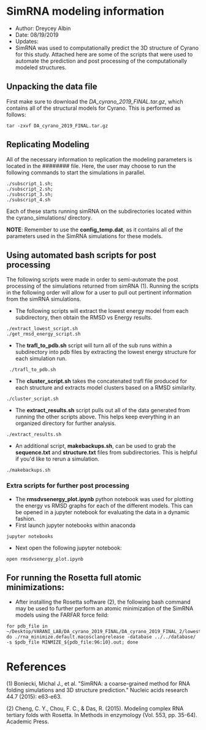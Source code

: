 # SimRNA modeling information
* Author: Dreycey Albin
* Date: 08/19/2019
* Updates: 
* SimRNA was used to computationally predict the 3D structure of Cyrano for this study. Attached here are some of the scripts that were used to automate the prediction and post processing of the computationally modeled structures. 

## Unpacking the data file
First make sure to download the *DA_cyrano_2019_FINAL.tar.gz*, which contains all of the structural models for Cyrano. This is performed as follows: 
```
tar -zxvf DA_cyrano_2019_FINAL.tar.gz
```

## Replicating Modeling
All of the necessary information to replication the modeling parameters is located in the ######## file. Here, the user may choose to run the following commands to start the simulations in parallel. 

```
./subscript_1.sh;
./subscript_2.sh;
./subscript_3.sh;
./subscript_4.sh
```

Each of these starts running simRNA on the subdirectories located within the cyrano_simulations/ directory. 

**NOTE**: Remember to use the **config_temp.dat**, as it contains all of the parameters used in the SimRNA simulations for these models. 

## Using automated bash scripts for post processing
The following scripts were made in order to semi-automate the post processing of the simulations returned from simRNA (1). Running the scripts in the following order will allow for a user to pull out pertinent information from the simRNA simulations. 

* The following scripts will extract the lowest energy model from each subdirectory, then obtain the RMSD vs Energy results. 
```
./extract_lowest_script.sh
./get_rmsd_energy_script.sh
```
* The **trafl_to_pdb.sh** script will turn all of the sub runs within a subdirectory into pdb files by extracting the lowest energy structure for each simulation run. 
```
 ./trafl_to_pdb.sh
 ```
 * The **cluster_script.sh** takes the concatenated trafl file produced for each structure and extracts model clusters based on a RMSD similarity. 
 ```
 ./cluster_script.sh
 ```
 * The **extract_results.sh** script pulls out all of the data generated from running the other scripts above. This helps keep everything in an organized directory for further analysis. 
 ```
./extract_results.sh 
```
* An additional script, **makebackups.sh**, can be used to grab the **sequence.txt** and **structure.txt** files from subdirectories. This is helpful if you'd like to rerun a simulation. 
```
./makebackups.sh
```
### Extra scripts for further post processing
* The **rmsdvsenergy_plot.ipynb** python notebook was used for plotting the energy vs RMSD graphs for each of the different models. This can be opened in a jupyter notebook for evaluating the data in a dynamic fashion. 
* First launch jupyter notebooks within anaconda
```
jupyter notebooks
```
* Next open the following jupyter notebook:
```
open rmsdvsenergy_plot.ipynb
```

## For running the Rosetta full atomic minimizations:
* After installing the Rosetta software (2), the following bash command may be used to further perform an atomic minimization of the SimRNA models using the FARFAR force feild:

```
for pdb_file in ~/Desktop/VARANI_LAB/DA_cyrano_2019_FINAL/DA_cyrano_2019_FINAL_2/lowest_energy_models/*; do ./rna_minimize.default.macosclangrelease -database ../../database/ -s $pdb_file MINMIZE_${pdb_file:96:10}.out; done

```
# References 
(1) Boniecki, Michal J., et al. "SimRNA: a coarse-grained method for RNA folding simulations and 3D structure prediction." Nucleic acids research 44.7 (2015): e63-e63.

(2) Cheng, C. Y., Chou, F. C., & Das, R. (2015). Modeling complex RNA tertiary folds with Rosetta. In Methods in enzymology (Vol. 553, pp. 35-64). Academic Press.
